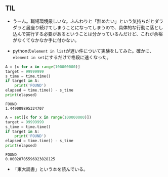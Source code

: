 ## TIL

* うーん。職場環境厳しいな。ふんわりと「辞めたい」という気持ちだとダラダラと居座り続けてしまうことになってしまうので、具体的な行動に落とし込んで実行する必要があるということは分かっているんだけど、これが余裕がなくてなかなか手に付かない。

* pythonの`element in list`が遅い件について実験をしてみた。確かに、`element in set`にするだけで格段に速くなった。

```python
A = [x for x in range(100000000)]
target = 99999999
s_time = time.time()
if target in A:
    print('FOUND')
elapsed = time.time() - s_time
print(elapsed)
```

```
FOUND
1.449009895324707
```

```python
A = set([x for x in range(100000000)])
target = 99999999
s_time = time.time()
if target in A:
    print('FOUND')
elapsed = time.time() - s_time
print(elapsed)
```

```
FOUND
0.00028705596923828125
```

* 「東大読書」という本を読んでいる。